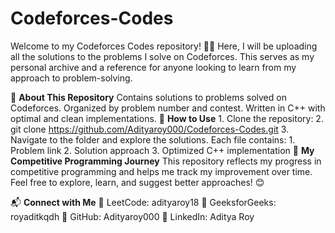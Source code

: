 # Codeforces-Codes
Welcome to my Codeforces Codes repository! 👨‍💻 Here, I will be uploading all the solutions to the problems I solve on Codeforces. This serves as my personal archive and a reference for anyone looking to learn from my approach to problem-solving.

📌 **About This Repository**
Contains solutions to problems solved on Codeforces.
Organized by problem number and contest.
Written in C++ with optimal and clean implementations.
🔧 **How to Use**
    1. Clone the repository:
    2. git clone https://github.com/Adityaroy000/Codeforces-Codes.git
    3. Navigate to the folder and explore the solutions.
  Each file contains:
    1. Problem link
    2. Solution approach
    3. Optimized C++ implementation
🚀 **My Competitive Programming Journey**
This repository reflects my progress in competitive programming and helps me track my improvement over time. Feel free to explore, learn, and suggest better approaches! 😊

📬 **Connect with Me**
🔗 LeetCode: adityaroy18
🔗 GeeksforGeeks: royaditkqdh
🔗 GitHub: Adityaroy000
🔗 LinkedIn: Aditya Roy

